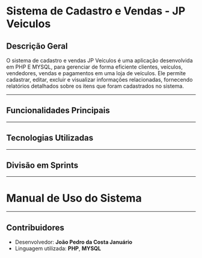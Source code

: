 # **Sistema de Cadastro e Vendas - JP Veiculos**

## **Descrição Geral**
O sistema de cadastro e vendas JP Veículos é uma aplicação desenvolvida em PHP E MYSQL, para gerenciar de forma eficiente clientes, veículos, vendedores, vendas e pagamentos em uma loja de veículos. Ele permite cadastrar, editar, excluir e visualizar informações relacionadas, fornecendo relatórios detalhados sobre os itens que foram cadastrados no sistema.

---

## **Funcionalidades Principais**

---

## **Tecnologias Utilizadas**

---

## **Divisão em Sprints**

---

# **Manual de Uso do Sistema**

---

## **Contribuidores**
- Desenvolvedor: **João Pedro da Costa Januário**
- Linguagem utilizada: **PHP**, **MYSQL**
